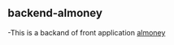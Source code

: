 ## backend-almoney


-This is a backand of front application [almoney](https://github.com/ArturLima/al-money)
